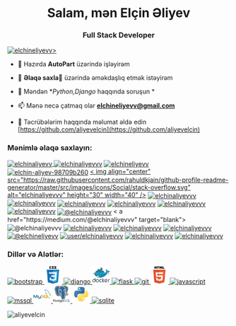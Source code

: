 <h1 align="center">Salam, mən Elçin Əliyev</h1>
<h3 align="center">Full Stack Developer</h3>

<p align="left"> <a href="https:/ /twitter.com/elchineliyevv" target="blank"><img src="https://img.shields.io/twitter/follow/elchineliyevv?logo=twitter&style=for-the-badge" alt="elchineliyevv" / >></a> </p>

- 🔭 Hazırda **AutoPart** üzərində işləyirəm

- 👯 ​​**Əlaqə saxla🙂** üzərində əməkdaşlıq etmək istəyirəm

- 💬 Məndən **Python,Django* haqqında soruşun *

- 📫 Mənə necə çatmaq olar **elchineliyevv@gmail.com**

- 📄 Təcrübələrim haqqında məlumat əldə edin [https://github.com/aliyevelcin](https://github.com/aliyevelcin)

<h3 align="left" ">Mənimlə əlaqə saxlayın:</h3>
<p align="left">
<a href="https://codepen.io/elchinaliyevv" target="blank"><img align="center" src="https ://raw.githubusercontent.com/rahuldkjain/github-profile-readme-generator/master/src/images/icons/Social/codepen.svg" alt="elchinaliyevv" height="30" width="40" /> </a>
<a href="https://dev.to/elchinaliyevvv" target="blank"><img align="center" src="https://raw.githubusercontent.com/rahuldkjain/github-profile -readme-generator/master/src/images/icons/Social/devto.svg" alt="elchinaliyevvv" height="30" width="40" /></a>
<a href="https://twitter .com/elchineliyevv" target="blank"><img align="center" src="https://raw.githubusercontent.com/rahuldkjain/github-profile-readme-generator/master/src/images/icons/Social /twitter.svg" alt="elchineliyevv" height="30" width="40" /></a>
<a href="https://linkedin.com/in/elchin-aliyev-98709b260" target=" boş"><img align="center" src="https://raw.githubusercontent.com/rahuldkjain/github-profile-readme-generator/master/src/images/icons/Social/linked-in-alt.svg " alt="elchin-aliyev-98709b260" height="30" width="40" /></a>
<a href="https://stackoverflow.com/users/elchinaliyevvv" target="blank">< img align="center" src="https://raw.githubusercontent.com/rahuldkjain/github-profile-readme-generator/master/src/images/icons/Social/stack-overflow.svg" alt="elchinaliyevvv" height="30" width="40" /></a>
<a href="https://codesandbox.com/elchinaliyevvv" target="blank"><img align="center" src="https:/ /raw.githubusercontent.com/rahuldkjain/github-profile-readme-generator/master/src/images/icons/Social/codesandbox.svg" alt="elchinaliyevvv" height="30" width="40" /></a>
<a href="https://kaggle.com/elchinaliyevvv" target="blank"><img align="center " src="https://raw.githubusercontent.com/rahuldkjain/github-profile-readme-generator/master/src/images/icons/Social/kaggle.svg" alt="elchinaliyevvv" height="30" eni= "40" /></a>
<a href="https://fb.com/elchinaliyevvv" target="blank"><img align="center" src="https://raw.githubusercontent.com/ rahuldkjain/github-profile-readme-generator/master/src/images/icons/Social/facebook.svg" alt="elchinaliyevvv" height="30" width="40" /></a>
<a href="https://instagram.com/elchinaliyevvv" target="blank"><img align="center" src="https://raw.githubusercontent.com/rahuldkjain/github-profile-readme-generator /master/src/images/icons/Social/instagram.svg" alt="elchinaliyevvv" height="30" width="40" /></a>
<a href="https://dribbble.com/elchinaliyevvv " target="blank"><img align="center" src="https://raw.githubusercontent.com/rahuldkjain/github-profile-readme-generator/master/src/images/icons/Social/dribbble.svg " alt="elchinaliyevvv" height="30" width="40" /></a>
<a href="https://www.behance.net/elchinaliyevvv" target="blank"><img align=" center" src="https://raw.githubusercontent.com/rahuldkjain/github-profile-readme-generator/master/src/images/icons/Social/behance.svg" alt="elchinaliyevvv" hündürlük="30" eni ="40" /></a>
<a href="https://hashnode.com/@elchinaliyevvv" target="blank"><img align="center" src="https://raw.githubusercontent. com/rahuldkjain/github-profile-readme-generator/master/src/images/icons/Social/hashnode.svg" alt="@elchinaliyevvv" height="30" width="40" /></a> <
a href="https://medium.com/@elchinaliyevvv" target="blank"><img align="center" src="https://raw.githubusercontent.com/rahuldkjain/github-profile-readme-generator/ master/src/images/icons/Social/medium.svg" alt="@elchinaliyevvv" height="30" width="40" /></a>
<a href="https://www.codechef.com /users/elchinaliyevvv" target="blank"><img align="center" src="https://cdn.jsdelivr.net/npm/simple-icons@3.1.0/icons/codechef.svg" alt=" elchinaliyevvv" height="30" width="40" /></a>
<a href="https://www.hackerrank.com/elchinaliyevvv" target="blank"><img align="center" src= "https://raw.githubusercontent.com/rahuldkjain/github-profile-readme-generator/master/src/images/icons/Social/hackerrank.svg" alt="elchinaliyevvv" height="30" width="40" /></a>
<a href="https://www.leetcode.com/elchinaliyevvv" target="blank"><img align="center" src="https://raw.githubusercontent.com/rahuldkjain /github-profile-readme-generator/master/src/images/icons/Social/leet-code.svg" alt="elchinaliyevvv" height="30" width="40" /></a>
<a href= "https://www.hackerearth.com/@elchineliyevv" target="blank"><img align="center" src="https://raw.githubusercontent.com/rahuldkjain/github-profile-readme-generator/master/src/images/icons/Social/hackerearth.svg" alt="@elchineliyevv" height="30" width="40" /></a>
<a href="https://auth.geeksforgeeks.org/user/user/elchinaliyevvv" target="blank"><img align="center" src="https://raw.githubusercontent.com/rahuldkjain/github -profile-readme-generator/master/src/images/icons/Social/geeks-for-geeks.svg" alt="user/elchinaliyevvv" height="30" width="40" /></a>
<a href="https://www.topcoder.com/members/elchinaliyevvv" target="blank"><img align="center" src="https://raw.githubusercontent.com/rahuldkjain/github-profile -readme-generator/master/src/images/icons/Social/topcoder.svg" alt="elchinaliyevvv" height="30" width="40" /></a>
<a href="https://discord" .gg/elchinaliyevvv" target="blank"><img align="center" src="https://raw.githubusercontent.com/rahuldkjain/github-profile-readme-generator/master/src/images/icons/Social /discord.svg" alt="elchinaliyevvv" height="30" width="40" /></a>
</p>

<h3 align="left">Dillər və Alətlər:</h3>
<p align="left"> <a href="https://getbootstrap.com" target="_blank" rel="noreferrer"> <img src="https://raw.githubusercontent.com/devicons/devicon /master/icons/bootstrap/bootstrap-plain-wordmark.svg" alt="bootstrap" width="40" height="40"/> </a> <a href="https://www.w3schools.com /css/" target="_blank" rel="noreferrer"> <img src="https://raw.githubusercontent.com/devicons/devicon/master/icons/css3/css3-original-wordmark.svg" alt= "css3" width="40" height="40"/> </a> <a href="https://www.djangoproject.com/" target="_blank" rel="noreferrer"> <img src= "https://cdn.worldvectorlogo.com/logos/django.svg" alt="django" width="40" height="40"/> </a> <a href="https://www.docker .com/" target="_blank" rel="noreferrer"> <img src="https://raw.githubusercontent.com/devicons/devicon/master/icons/docker/docker-original-wordmark.svg" alt= "docker" width="40" height="40"/> </a> <a href="https://flask.palletsprojects.com/" target="_blank" rel="noreferrer"> <img src= "https://www.vectorlogo.zone/logos/pocoo_flask/pocoo_flask-icon.svg" alt="flask" width="40" height="40"/> </a> <a href="https:/ /git-scm.com/" target="_blank" rel="noreferrer"> <img src="https://www.vectorlogo.zone/logos/git-scm/git-scm-icon.svg" alt= "git" width="40" height="40"/> </a> <a href="https://www.w3.org/html/" target="_blank" rel="noreferrer"> <img src="https://raw.githubusercontent.com/devicons/devicon/master/icons/html5/html5-original-wordmark.svg" alt="html5" width="40" height="40"/> </ a> <a href="https://developer.mozilla.org/en-US/docs/Web/JavaScript" target="_blank" rel="noreferrer"> <img src="https://raw.githubusercontent .com/devicons/devicon/master/icons/javascript/javascript-original.svg" alt="javascript" width="40" height="40"/> </a> <a href="https://www .microsoft.com/en-us/sql-server" target="_blank" rel="noreferrer"> <img src="https://www.svgrepo.com/show/303229/microsoft-sql-server-logo .svg" alt="mssql" width="40" height="40"/> </a> <a href="https://www.mysql.com/" target="_blank" rel="noreferrer"> <img src="https://raw.githubusercontent.com/devicons/devicon/master/icons/mysql/mysql-original-wordmark.svg" alt="mysql" width="40" height="40"/> </a> <a href="https://www.postgresql.org" target="_blank" rel="noreferrer"> <img src="https://raw.githubusercontent.com/devicons/devicon/master /icons/postgresql/postgresql-original-wordmark.svg" alt="postgresql" width="40" height="40"/> </a> <a href="https://www.python.org" hədəfi ="_blank" rel="noreferrer"> <img src="https://raw.githubusercontent.com/devicons/devicon/master/icons/python/python-original.svg" alt="python" eni="40" " height="40"/> </a> <a href="https://www.sqlite.org/" target="_blank" rel="noreferrer"> <img src="https://www. vectorlogo.zone/logos/sqlite/sqlite-icon.svg" alt="sqlite" width="40" height="40"/> </a> </p>

<p><img align="center" src="https://github-readme-streak-stats.herokuapp.com/?user=aliyevelcin&" alt="aliyevelcin" /></p>
